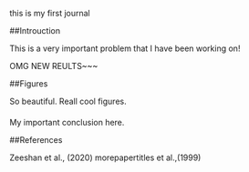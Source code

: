 this is my first journal

##Introuction

This is a very important problem that I have been working on!

OMG NEW REULTS~~~

##Figures

So beautiful. Reall cool figures.

####

My important conclusion here.

##References


Zeeshan et al., (2020)
morepapertitles et al.,(1999)
